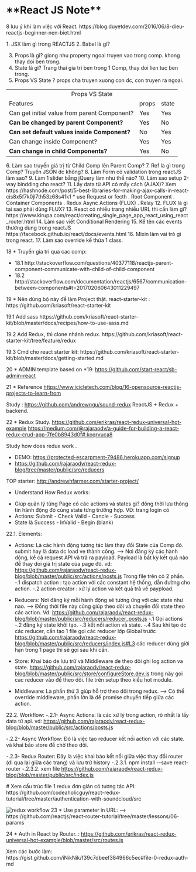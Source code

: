 <h1>**React JS Note**</h1>
<p> 8 lưu ý khi làm việc với React.
https://blog.duyetdev.com/2016/06/8-dieu-reactjs-beginner-nen-biet.html
</p>
1. JSX làm gì trong REACTJS
2. Babel là gì? 

3. Props là gì? giong nhu property ngoai truyen vao trong comp. khong thay doi ben trong. 
4. State là gì? Trang thai gia tri ben trong 1 Comp, thay doi lien tuc ben trong. 
5. Props VS State ? props cha truyen xuong con dc, con truyen ra ngoai.
<table>
<tr><td colspan="3" align="center"> Props VS State </td></tr>
<tr>
  <td>Features</td>
  <td>props</td>
  <td>state</td>
</tr>
<tr>
  <td>Can get initial value from parent Component?</td>
  <td>Yes</td>
  <td>Yes</td>
</tr>
<tr>
  <td><b>Can be changed by parent Component?</b></td>
  <td>Yes</td>
  <td>No</td>
</tr>
<tr>
<td><b>Can set default values inside Component?</b></td>
  <td>No</td>
  <td>Yes</td>
</tr>
<tr>
  <td>Can change inside Component?</td>
  <td>Yes</td>
  <td>Yes</td>
</tr>
<tr>
  <td><b>Can change in child Components?</b></td>
  <td>Yes</td>
  <td>No</td>
</tr>
</table>
6. Làm sao truyền giá trị từ Child Comp lên Parent Comp?
7. Ref là gì trong Comp? Truyền JSON dc không?
8. Làm Form có validation trong reactJS làm sao?
9. Làm 1 slider bằng jQuery làm như thế nào?
10. Làm sao setup 2-way bindding cho react?
11. Lấy data từ API có mấy cách (AJAX)? 
Xem https://hashnode.com/post/5-best-libraries-for-making-ajax-calls-in-react-cis8x5f7k0jl7th53z68s41k1 
* use Request or fecth
. Root Component
. Container Components
. Redux Async Actions (FLUX)
. Relay
12. FLUX là gì tại sao phải dùng FLUX?
13. React có nhiều trang nhiều URL thì cần làm gì?
https://www.kirupa.com/react/creating_single_page_app_react_using_react_router.html
14. Làm sao viết Conditional Rendering 
15. Kể tên các events thường dùng trong reactJS
https://facebook.github.io/react/docs/events.html
16. Mixin làm vai trò gì trong react.
17. Làm sao override kế thừa 1 class.

<p>18 * Truyền gia tri qua cac comp: </p>
<ul>
<li>18.1 http://stackoverflow.com/questions/40377118/reactjs-parent-component-communicate-with-child-of-child-component</li>
<li>18.2 http://stackoverflow.com/documentation/reactjs/6567/communication-between-components#t=201702060643011229497</li>
</ul>

<p>19 * Nên dùng bộ này để làm Project thật. react-starter-kit : https://github.com/kriasoft/react-starter-kit</p>
<p>19.1 Add sass 
https://github.com/kriasoft/react-starter-kit/blob/master/docs/recipes/how-to-use-sass.md</p>
<p>19.2 Add Redux, thì clone nhánh redux.  
https://github.com/kriasoft/react-starter-kit/tree/feature/redux</p>
<p>19.3 Cmd cho react starter kit: https://github.com/kriasoft/react-starter-kit/blob/master/docs/getting-started.md</p>

20 * ADMIN template based on *19: https://github.com/start-react/sb-admin-react

21 * Reference
https://www.icicletech.com/blog/16-opensource-reactjs-projects-to-learn-from

Study : https://github.com/andrewngu/sound-redux 
ReactJS + Redux + backend.

22 * Redux Study.
https://github.com/erikras/react-redux-universal-hot-example
https://medium.com/@rajaraodv/a-guide-for-building-a-react-redux-crud-app-7fe0b8943d0f#.koqrvuca8

Study how does redux work .
- DEMO: https://protected-escarpment-79486.herokuapp.com/signup
- https://github.com/rajaraodv/react-redux-blog/tree/master/public/src/reducers

TOP starter: http://andrewhfarmer.com/starter-project/

* Understand How Redux works: 
- Giúp quản lý từng Page có các actions và states gì? đồng thời lưu thông tin hành động đó cùng state từng trường hợp.
VD: trang login có 
- Actions: Submit - Check Valid - Cancle - Success
- State là Success - InValid - Begin (blank)

22.1. Elements:
- Actions: Là các hành động tương tác làm thay đổi State của Comp đó. submit hay là data dc load ve thành công.
--> Nơi đăng ký các hành động, kể cả request API và trả ra payload.
Payload là bất kỳ kết quả nào để thay doi giá trị state của page đó. 
vd: https://github.com/rajaraodv/react-redux-blog/blob/master/public/src/actions/posts.js
Trong file trên có 2 phần. 
-.1 dispatch action : tạo action với các constant hệ thống, dẫn đường cho action.
-.2 action creator : xử lý action và kết quả trả về paypload.

- Reducers: Nơi đăng ký mỗi hành động sẽ tương ứng với các state như nào. 
--> Đồng thời file này cũng giúp theo dõi và chuyển đổi state theo các action. 
Vd: https://github.com/rajaraodv/react-redux-blog/blob/master/public/src/reducers/reducer_posts.js
-.1 Gọi actions
-.2 đăng ký state khởi tạo. 
-.3 kết nối action và state. 
-.4 Sau khi tạo dc các reducer, cần tạo 1 file gọi các reducer lớp Global trước https://github.com/rajaraodv/react-redux-blog/blob/master/public/src/reducers/index.js#L3
các reducer dùng giới hạn trong 1 page thì sẽ gọi sau khi cần. 
- Store: Khai báo de lưu trữ và Middleware de theo dõi ghi log action va state.
https://github.com/rajaraodv/react-redux-blog/blob/master/public/src/store/configureStore.dev.js
trong này gọi cac reducer vào để theo dõi. file trên setup theo kiểu hot module.
- Middleware: Là phần thứ 3 giúp hỗ trợ theo dõi trong redux.
--> Có thể override middleware, phần lớn là để promise chuyển tiếp giữa các action. 

22.2. Workflow:
-.2.1- Async Actions: là các xử lý trong action, rõ nhất là lấy data từ api. 
vd: https://github.com/rajaraodv/react-redux-blog/blob/master/public/src/actions/posts.js

-.2.2- Async Workflow: Đó là việc tạo reducer kết nối action với các state. và khai báo store để chờ theo dõi.

-.2.3- Redux Router: 
Đây là việc khai báo kết nối giữa việc thay đổi router (đi qua lại giữa các trang) và lưu trữ history 
-.2.3.1. npm install --save react-router
-.2.3.2. xem file https://github.com/rajaraodv/react-redux-blog/blob/master/public/src/index.js 

<p># Xem cấu trúc file 1 redux đơn giản có tương tác API: https://github.com/codeaholicguy/react-redux-tutorial/tree/master/authentication-with-soundcloud/src </p>
<img src="https://camo.githubusercontent.com/9de527b9432cc9244dc600875b46b43311918b59/68747470733a2f2f73332e616d617a6f6e6177732e636f6d2f6d656469612d702e736c69642e65732f75706c6f6164732f3336343831322f696d616765732f323438343739302f415243482d5265647578322d657874656e6465642d7265616c2d6465636c657261746976652e676966" alt="redux workflow" />
23 * Use parameter in URL:
--> https://github.com/reactjs/react-router-tutorial/tree/master/lessons/06-params

24 * Auth in React by Router. :
https://github.com/erikras/react-redux-universal-hot-example/blob/master/src/routes.js
<p>Xem các bước làm: https://gist.github.com/iNikNik/f39c7dbeef384966c5ec#file-0-redux-auth-md</p>
